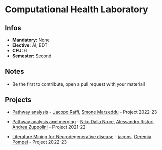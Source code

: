 # Computational Health Laboratory
## Infos
- **Mandatory:** None
- **Elective:** AI, BDT
- **CFU:** 6
- **Semester:** Second

## Notes
- Be the first to contribute, open a pull request with your material!

## Projects
- [Pathway analysis](https://github.com/JacopoRaffi/Pathways_Analysis) - [Jacopo Raffi](https://github.com/JacopoRaffi), [Smone Marzeddu](https://github.com/SimoneMarzeddu) - Project 2022-23
- [Pathway analysis and merging](https://github.com/nikodallanoce/ComputationalHealthLaboratory) - [Niko Dalla Noce](https://github.com/nikodallanoce), [Alessandro Ristori](https://github.com/RistoAle97), [Andrea Zuppolini](https://github.com/AndreZupp) - Project 2021-22

- [Literature Mining for Neurodegenerative disease](https://github.com/jacons/LMining-Neurodegenerative) - [jacons](https://github.com/jacons), [Geremia Pompei](https://github.com/GeremiaPompei) - Project 2022-23
